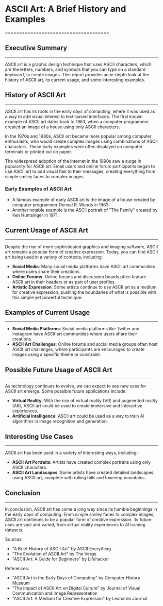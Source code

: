 # ASCII Art: A Brief History and Examples
=====================================

## Executive Summary
-------------------

ASCII art is a graphic design technique that uses ASCII characters, which are the letters, numbers, and symbols that you can type on a standard keyboard, to create images. This report provides an in-depth look at the history of ASCII art, its current usage, and some interesting examples.

## History of ASCII Art
-----------------------

ASCII art has its roots in the early days of computing, where it was used as a way to add visual interest to text-based interfaces. The first known example of ASCII art dates back to 1963, when a computer programmer created an image of a house using only ASCII characters.

In the 1970s and 1980s, ASCII art became more popular among computer enthusiasts, who would create complex images using combinations of ASCII characters. These early examples were often displayed on computer terminals or printed out on paper.

The widespread adoption of the internet in the 1990s saw a surge in popularity for ASCII art. Email users and online forum participants began to use ASCII art to add visual flair to their messages, creating everything from simple smiley faces to complex images.

### Early Examples of ASCII Art

*   A famous example of early ASCII art is the image of a house created by computer programmer Donnal R. Woods in 1963.
*   Another notable example is the ASCII portrait of "The Family" created by Ken Huntsinger in 1971.

## Current Usage of ASCII Art
-----------------------------

Despite the rise of more sophisticated graphics and imaging software, ASCII art remains a popular form of creative expression. Today, you can find ASCII art being used in a variety of contexts, including:

*   **Social Media**: Many social media platforms have ASCII art communities where users share their creations.
*   **Online Forums**: Online forums and discussion boards often feature ASCII art in their headers or as part of user profiles.
*   **Artistic Expression**: Some artists continue to use ASCII art as a medium for creative expression, pushing the boundaries of what is possible with this simple yet powerful technique.

## Examples of Current Usage
---------------------------

*   **Social Media Platforms**: Social media platforms like Twitter and Instagram have ASCII art communities where users share their creations.
*   **ASCII Art Challenges**: Online forums and social media groups often host ASCII art challenges, where participants are encouraged to create images using a specific theme or constraint.

## Possible Future Usage of ASCII Art
--------------------------------------

As technology continues to evolve, we can expect to see new uses for ASCII art emerge. Some possible future applications include:

*   **Virtual Reality**: With the rise of virtual reality (VR) and augmented reality (AR), ASCII art could be used to create immersive and interactive experiences.
*   **Artificial Intelligence**: ASCII art could be used as a way to train AI algorithms in image recognition and generation.

## Interesting Use Cases
-------------------------

ASCII art has been used in a variety of interesting ways, including:

*   **ASCII Art Portraits**: Artists have created complex portraits using only ASCII characters.
*   **ASCII Art Landscapes**: Some artists have created detailed landscapes using ASCII art, complete with rolling hills and towering mountains.

## Conclusion
----------

In conclusion, ASCII art has come a long way since its humble beginnings in the early days of computing. From simple smiley faces to complex images, ASCII art continues to be a popular form of creative expression. Its future uses are vast and varied, from virtual reality experiences to AI training datasets.

Sources:

*   "A Brief History of ASCII Art" by ASCII Everything
*   "The Evolution of ASCII Art" by The Verge
*   "ASCII Art: A Guide for Beginners" by Lifehacker

References:

*   "ASCII Art in the Early Days of Computing" by Computer History Museum
*   "The Impact of ASCII Art on Digital Culture" by Journal of Visual Communication and Image Representation
*   "ASCII Art: A Medium for Creative Expression" by Leonardo Journal